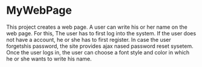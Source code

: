 MyWebPage
=========
This project creates a web page. A user can write his or her name on the web page.
For this, The user has to first log into the system. If the user does not have a
account, he or she has to first register. In case the user forgetshis password, the 
site provides ajax nased password reset sysetem. Once the user logs in, the user can
choose a font style and color in which he or she wants to write his name.
